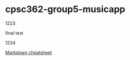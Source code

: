 # cpsc362-group5-musicapp



1223


final test 

1234


[Markdown cheatsheet](https://guides.github.com/pdfs/markdown-cheatsheet-online.pdf)
